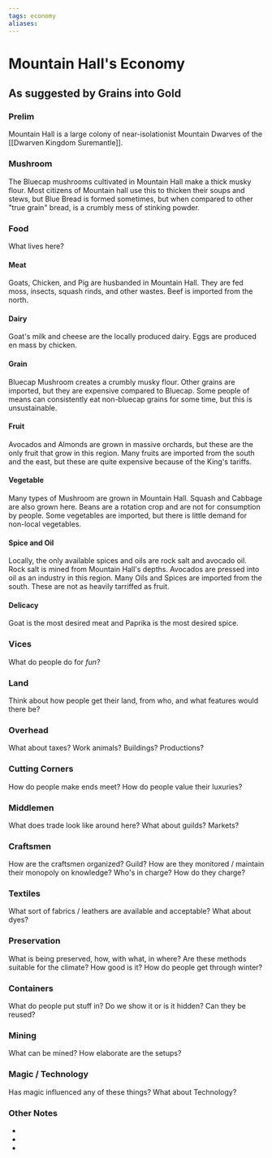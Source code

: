```yaml
---
tags: economy
aliases:
---
```


# Mountain Hall's Economy
## As suggested by Grains into Gold
### Prelim
Mountain Hall is a large colony of near-isolationist Mountain Dwarves of the [[Dwarven Kingdom Suremantle]].

### Mushroom
The Bluecap mushrooms cultivated in Mountain Hall make a thick musky flour. Most citizens of Mountain hall use this to thicken their soups and stews, but Blue Bread is formed sometimes, but when compared to other "true grain" bread, is a crumbly mess of stinking powder.

### Food
What lives here?
#### Meat
Goats, Chicken, and Pig are husbanded in Mountain Hall. They are fed moss, insects, squash rinds, and other wastes. Beef is imported from the north.

#### Dairy
Goat's milk and cheese are the locally produced dairy. Eggs are produced en mass by chicken.

#### Grain
Bluecap Mushroom creates a crumbly musky flour. Other grains are imported, but they are expensive compared to Bluecap. Some people of means can consistently eat non-bluecap grains for some time, but this is unsustainable.

#### Fruit
Avocados and Almonds are grown in massive orchards, but these are the only fruit that grow in this region. Many fruits are imported from the south and the east, but these are quite expensive because of the King's tariffs.

#### Vegetable
Many types of Mushroom are grown in Mountain Hall. Squash and Cabbage are also grown here. Beans are a rotation crop and are not for consumption by people. Some vegetables are imported, but there is little demand for non-local vegetables.

#### Spice and Oil
Locally, the only available spices and oils are rock salt and avocado oil. Rock salt is mined from Mountain Hall's depths. Avocados are pressed into oil as an industry in this region. Many Oils and Spices are imported from the south. These are not as heavily tarriffed as fruit.

#### Delicacy
Goat is the most desired meat and Paprika is the most desired spice. 

### Vices
What do people do for *fun*?

### Land
Think about how people get their land, from who, and what features would there be?

### Overhead
What about taxes? Work animals? Buildings? Productions?

### Cutting Corners
How do people make ends meet? How do people value their luxuries?

### Middlemen
What does trade look like around here? What about guilds? Markets?

### Craftsmen
How are the craftsmen organized? Guild? How are they monitored / maintain their monopoly on knowledge? Who's in charge? How do they charge?

### Textiles
What sort of fabrics / leathers are available and acceptable? What about dyes?

### Preservation
What is being preserved, how, with what, in where? Are these methods suitable for the climate? How good is it? How do people get through winter? 

### Containers
What do people put stuff in? Do we show it or is it hidden? Can they be reused?

### Mining
What can be mined? How elaborate are the setups?

### Magic / Technology
Has magic influenced any of these things? What about Technology?

### Other Notes
- 
- 
- 

